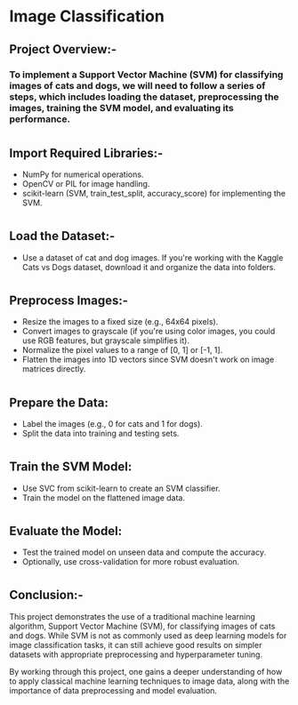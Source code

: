 # Image Classification
## Project Overview:-
### To implement a Support Vector Machine (SVM) for classifying images of cats and dogs, we will need to follow a series of steps, which includes loading the dataset, preprocessing the images, training the SVM model, and evaluating its performance.
#
## Import Required Libraries:-
* NumPy for numerical operations.
* OpenCV or PIL for image handling.
* scikit-learn (SVM, train_test_split, accuracy_score) for implementing the SVM.
#
## Load the Dataset:-
* Use a dataset of cat and dog images. If you're working with the Kaggle Cats vs Dogs dataset, download it and organize the data into folders.
# 
## Preprocess Images:-
* Resize the images to a fixed size (e.g., 64x64 pixels).
* Convert images to grayscale (if you're using color images, you could use RGB features, but grayscale simplifies it).
* Normalize the pixel values to a range of [0, 1] or [-1, 1].
* Flatten the images into 1D vectors since SVM doesn't work on image matrices directly.
#
## Prepare the Data:
* Label the images (e.g., 0 for cats and 1 for dogs).
* Split the data into training and testing sets.
#
## Train the SVM Model:
* Use SVC from scikit-learn to create an SVM classifier.
* Train the model on the flattened image data.
#
## Evaluate the Model:
* Test the trained model on unseen data and compute the accuracy.
* Optionally, use cross-validation for more robust evaluation.
#
## Conclusion:-
This project demonstrates the use of a traditional machine learning algorithm, Support Vector Machine (SVM), for classifying images of cats and dogs. While SVM is not as commonly used as deep learning models for image classification tasks, it can still achieve good results on simpler datasets with appropriate preprocessing and hyperparameter tuning.

By working through this project, one gains a deeper understanding of how to apply classical machine learning techniques to image data, along with the importance of data preprocessing and model evaluation.








